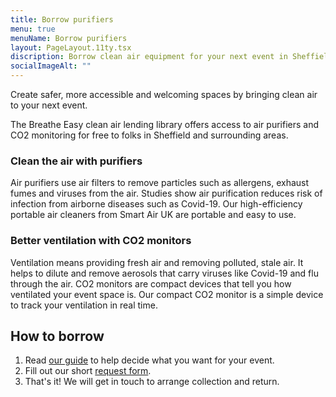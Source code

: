 ```yaml
---
title: Borrow purifiers
menu: true
menuName: Borrow purifiers
layout: PageLayout.11ty.tsx
discription: Borrow clean air equipment for your next event in Sheffield!
socialImageAlt: ""
---
```

Create safer, more accessible and welcoming spaces by bringing clean air to your next event. 

The Breathe Easy clean air lending library offers access to air purifiers and CO2 monitoring for free to folks in Sheffield and surrounding areas.

### Clean the air with purifiers

Air purifiers use air filters to remove particles such as allergens, exhaust fumes and viruses from the air. Studies show air purification reduces risk of infection from airborne diseases such as Covid-19. Our high-efficiency portable air cleaners from Smart Air UK are portable and easy to use.

### Better ventilation with CO2 monitors

Ventilation means providing fresh air and removing polluted, stale air. It helps to dilute and remove aerosols that carry viruses like Covid-19 and flu through the air. CO2 monitors are compact devices that tell you how ventilated your event space is. Our compact CO2 monitor is a simple device to track your ventilation in real time.

## How to borrow

1. Read [our guide](https://sheffield.breathe-easy.uk/how-to-guide-for-covid-safer-events/) to help decide what you want for your event.
2. Fill out our short [request form](https://docs.google.com/forms/d/e/1FAIpQLSeanXmk0ittjkGM1WVJdtYa9gSr1cHUm6vWEA86ryCCAqgXGw/viewform).
3. That's it! We will get in touch to arrange collection and return.
